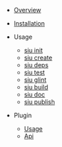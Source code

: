 - [Overview](/)
- [Installation](/install)
- Usage

  - [siu init](/usage/init)
  - [siu create](/usage/create)
  - [siu deps](/usage/deps)
  - [siu test](/usage/test)
  - [siu glint](/usage/glint)
  - [siu build](/usage/build)
  - [siu doc](/usage/doc)
  - [siu publish](/usage/publish)

- Plugin

  - [Usage](/plugin)
  - [Api](/plugin/api)
